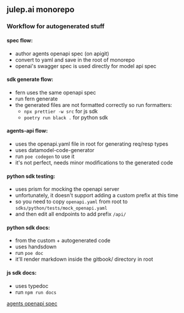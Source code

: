## julep.ai monorepo

### Workflow for autogenerated stuff

#### spec flow:
- author agents openapi spec (on apigit)
- convert to yaml and save in the root of monorepo
- openai's swagger spec is used directly for model api spec

#### sdk generate flow:
- fern uses the same openapi spec
- run fern generate
- the generated files are not formatted correctly so run formatters:
  + `npx prettier -w src` for js sdk
  + `poetry run black .` for python sdk

#### agents-api flow:
- uses the openapi.yaml file in root for generating req/resp types
- uses datamodel-code-generator
- run `poe codegen` to use it
- it's not perfect, needs minor modifications to the generated code

#### python sdk testing:
- uses prism for mocking the openapi server
- unfortunately, it doesn't support adding a custom prefix at this time
- so you need to copy `openapi.yaml` from root to `sdks/python/tests/mock_openapi.yaml`
- and then edit all endpoints to add prefix `/api/`

#### python sdk docs:
- from the custom + autogenerated code
- uses handsdown
- run `poe doc`
- it'll render markdown inside the gitbook/ directory in root

#### js sdk docs:
- uses typedoc
- run `npm run docs`

[agents openapi spec](https://github.com/julep-ai/monorepo/blob/main/openapi.yaml)
